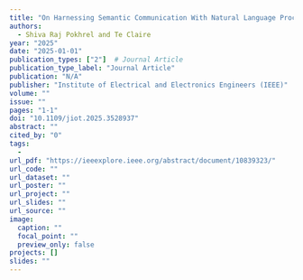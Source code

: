 ```yaml
---
title: "On Harnessing Semantic Communication With Natural Language Processing"
authors:
  - Shiva Raj Pokhrel and Te Claire
year: "2025"
date: "2025-01-01"
publication_types: ["2"]  # Journal Article
publication_type_label: "Journal Article"
publication: "N/A"
publisher: "Institute of Electrical and Electronics Engineers (IEEE)"
volume: ""
issue: ""
pages: "1-1"
doi: "10.1109/jiot.2025.3528937"
abstract: ""
cited_by: "0"
tags:
  - 
url_pdf: "https://ieeexplore.ieee.org/abstract/document/10839323/"
url_code: ""
url_dataset: ""
url_poster: ""
url_project: ""
url_slides: ""
url_source: ""
image:
  caption: ""
  focal_point: ""
  preview_only: false
projects: []
slides: ""
---
```

